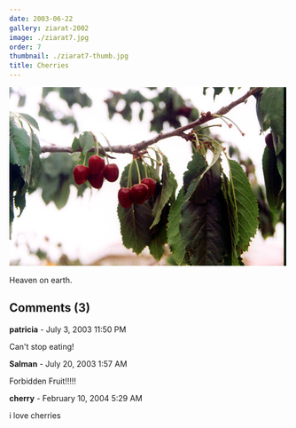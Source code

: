 ```yaml
---
date: 2003-06-22
gallery: ziarat-2002
image: ./ziarat7.jpg
order: 7
thumbnail: ./ziarat7-thumb.jpg
title: Cherries
---
```


![Cherries](./ziarat7.jpg)

Heaven on earth.

<div id="comments">

## Comments (3)

<div id="comment">

**patricia** - July  3, 2003 11:50 PM

Can't stop eating!

</div>

<div id="comment">

**Salman** - July 20, 2003  1:57 AM

Forbidden Fruit!!!!!

</div>

<div id="comment">

**cherry** - February 10, 2004  5:29 AM

i love cherries

</div>

</div>